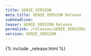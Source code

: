 ```yaml
---
title: GENIE_VERSION
meta_title: GENIE_VERSION Release
subheadline: 
teaser: GENIE_VERSION Release
permalink: /releases/GENIE_VERSION/
version: GENIE_VERSION
---
```


{% include _release.html %}
